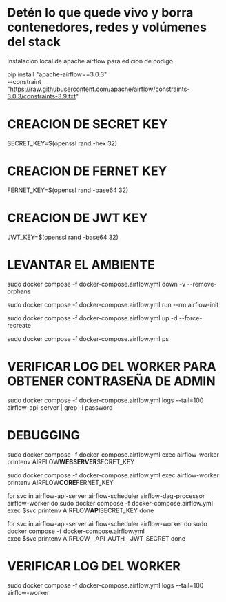 # Detén lo que quede vivo y borra contenedores, redes y volúmenes del stack

Instalacion local de apache airflow para edicion de codigo.

pip install "apache-airflow==3.0.3" \
 --constraint "https://raw.githubusercontent.com/apache/airflow/constraints-3.0.3/constraints-3.9.txt"

# CREACION DE SECRET KEY

SECRET_KEY=$(openssl rand -hex 32)

# CREACION DE FERNET KEY

FERNET_KEY=$(openssl rand -base64 32)

# CREACION DE JWT KEY

JWT_KEY=$(openssl rand -base64 32)

# LEVANTAR EL AMBIENTE

sudo docker compose -f docker-compose.airflow.yml down -v --remove-orphans

sudo docker compose -f docker-compose.airflow.yml run --rm airflow-init

sudo docker compose -f docker-compose.airflow.yml up -d --force-recreate

sudo docker compose -f docker-compose.airflow.yml ps

# VERIFICAR LOG DEL WORKER PARA OBTENER CONTRASEÑA DE ADMIN

sudo docker compose -f docker-compose.airflow.yml logs --tail=100 airflow-api-server | grep -i password

# DEBUGGING

sudo docker compose -f docker-compose.airflow.yml exec airflow-worker printenv AIRFLOW**WEBSERVER**SECRET_KEY

sudo docker compose -f docker-compose.airflow.yml exec airflow-worker printenv AIRFLOW**CORE**FERNET_KEY

for svc in airflow-api-server airflow-scheduler airflow-dag-processor airflow-worker
do
sudo docker compose -f docker-compose.airflow.yml \
 exec $svc printenv AIRFLOW**API**SECRET_KEY
done

for svc in airflow-api-server airflow-scheduler airflow-worker
do
  sudo docker compose -f docker-compose.airflow.yml \
    exec $svc printenv AIRFLOW__API_AUTH__JWT_SECRET
done

# VERIFICAR LOG DEL WORKER

sudo docker compose -f docker-compose.airflow.yml logs --tail=100 airflow-worker
